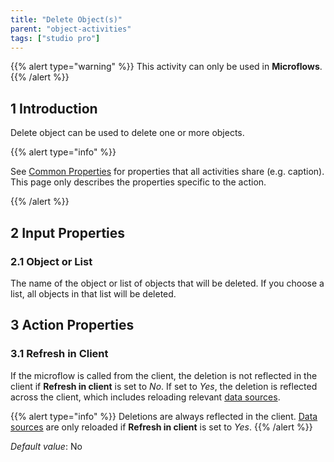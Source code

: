 ```yaml
---
title: "Delete Object(s)"
parent: "object-activities"
tags: ["studio pro"]
---
```


{{% alert type="warning" %}}
This activity can only be used in **Microflows**.
{{% /alert %}}

## 1 Introduction

Delete object can be used to delete one or more objects.

{{% alert type="info" %}}

See [Common Properties](microflow-element-common-properties) for properties that all activities share (e.g. caption). This page only describes the properties specific to the action.

{{% /alert %}}

## 2 Input Properties

### 2.1 Object or List

The name of the object or list of objects that will be deleted. If you choose a list, all objects in that list will be deleted.

## 3 Action Properties

### 3.1 Refresh in Client

If the microflow is called from the client, the deletion is not reflected in the client if **Refresh in client** is set to *No*. If set to *Yes*, the deletion is reflected across the client, which includes reloading relevant [data sources](data-sources).

{{% alert type="info" %}}
Deletions are always reflected in the client. [Data sources](data-sources) are only reloaded if **Refresh in client** is set to *Yes*.
{{% /alert %}}

_Default value_: No
